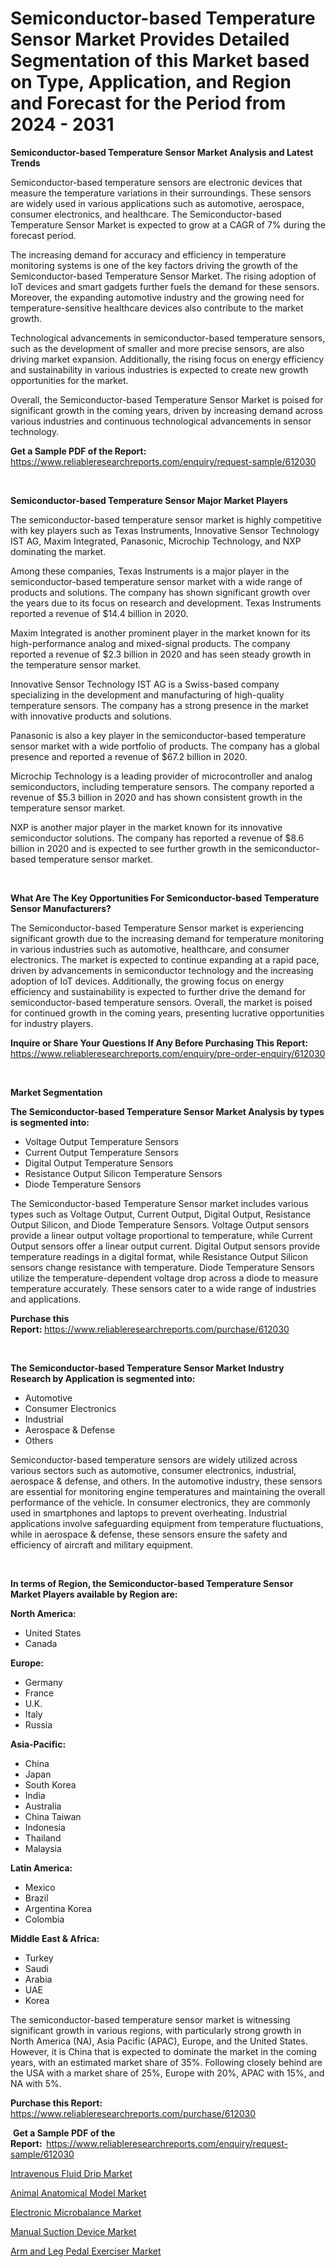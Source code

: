 <p><h1>Semiconductor-based Temperature Sensor Market Provides Detailed Segmentation of this Market based on Type, Application, and Region and Forecast for the Period from 2024 - 2031</h1></p><p><strong>Semiconductor-based Temperature Sensor Market Analysis and Latest Trends</strong></p>
<p><p>Semiconductor-based temperature sensors are electronic devices that measure the temperature variations in their surroundings. These sensors are widely used in various applications such as automotive, aerospace, consumer electronics, and healthcare. The Semiconductor-based Temperature Sensor Market is expected to grow at a CAGR of 7% during the forecast period.</p><p>The increasing demand for accuracy and efficiency in temperature monitoring systems is one of the key factors driving the growth of the Semiconductor-based Temperature Sensor Market. The rising adoption of IoT devices and smart gadgets further fuels the demand for these sensors. Moreover, the expanding automotive industry and the growing need for temperature-sensitive healthcare devices also contribute to the market growth.</p><p>Technological advancements in semiconductor-based temperature sensors, such as the development of smaller and more precise sensors, are also driving market expansion. Additionally, the rising focus on energy efficiency and sustainability in various industries is expected to create new growth opportunities for the market.</p><p>Overall, the Semiconductor-based Temperature Sensor Market is poised for significant growth in the coming years, driven by increasing demand across various industries and continuous technological advancements in sensor technology.</p></p>
<p><strong>Get a Sample PDF of the Report:&nbsp;</strong> <a href="https://www.reliableresearchreports.com/enquiry/request-sample/612030">https://www.reliableresearchreports.com/enquiry/request-sample/612030</a></p>
<p>&nbsp;</p>
<p><strong>Semiconductor-based Temperature Sensor Major Market Players</strong></p>
<p><p>The semiconductor-based temperature sensor market is highly competitive with key players such as Texas Instruments, Innovative Sensor Technology IST AG, Maxim Integrated, Panasonic, Microchip Technology, and NXP dominating the market. </p><p>Among these companies, Texas Instruments is a major player in the semiconductor-based temperature sensor market with a wide range of products and solutions. The company has shown significant growth over the years due to its focus on research and development. Texas Instruments reported a revenue of $14.4 billion in 2020.</p><p>Maxim Integrated is another prominent player in the market known for its high-performance analog and mixed-signal products. The company reported a revenue of $2.3 billion in 2020 and has seen steady growth in the temperature sensor market.</p><p>Innovative Sensor Technology IST AG is a Swiss-based company specializing in the development and manufacturing of high-quality temperature sensors. The company has a strong presence in the market with innovative products and solutions.</p><p>Panasonic is also a key player in the semiconductor-based temperature sensor market with a wide portfolio of products. The company has a global presence and reported a revenue of $67.2 billion in 2020.</p><p>Microchip Technology is a leading provider of microcontroller and analog semiconductors, including temperature sensors. The company reported a revenue of $5.3 billion in 2020 and has shown consistent growth in the temperature sensor market.</p><p>NXP is another major player in the market known for its innovative semiconductor solutions. The company has reported a revenue of $8.6 billion in 2020 and is expected to see further growth in the semiconductor-based temperature sensor market.</p></p>
<p>&nbsp;</p>
<p><strong>What Are The Key Opportunities For Semiconductor-based Temperature Sensor Manufacturers?</strong></p>
<p><p>The Semiconductor-based Temperature Sensor market is experiencing significant growth due to the increasing demand for temperature monitoring in various industries such as automotive, healthcare, and consumer electronics. The market is expected to continue expanding at a rapid pace, driven by advancements in semiconductor technology and the increasing adoption of IoT devices. Additionally, the growing focus on energy efficiency and sustainability is expected to further drive the demand for semiconductor-based temperature sensors. Overall, the market is poised for continued growth in the coming years, presenting lucrative opportunities for industry players.</p></p>
<p><strong>Inquire or Share Your Questions If Any Before Purchasing This Report:</strong> <a href="https://www.reliableresearchreports.com/enquiry/pre-order-enquiry/612030">https://www.reliableresearchreports.com/enquiry/pre-order-enquiry/612030</a></p>
<p>&nbsp;</p>
<p><strong>Market Segmentation</strong></p>
<p><strong>The Semiconductor-based Temperature Sensor Market Analysis by types is segmented into:</strong></p>
<p><ul><li>Voltage Output Temperature Sensors</li><li>Current Output Temperature Sensors</li><li>Digital Output Temperature Sensors</li><li>Resistance Output Silicon Temperature Sensors</li><li>Diode Temperature Sensors</li></ul></p>
<p><p>The Semiconductor-based Temperature Sensor market includes various types such as Voltage Output, Current Output, Digital Output, Resistance Output Silicon, and Diode Temperature Sensors. Voltage Output sensors provide a linear output voltage proportional to temperature, while Current Output sensors offer a linear output current. Digital Output sensors provide temperature readings in a digital format, while Resistance Output Silicon sensors change resistance with temperature. Diode Temperature Sensors utilize the temperature-dependent voltage drop across a diode to measure temperature accurately. These sensors cater to a wide range of industries and applications.</p></p>
<p><strong>Purchase this Report:&nbsp;</strong><a href="https://www.reliableresearchreports.com/purchase/612030">https://www.reliableresearchreports.com/purchase/612030</a></p>
<p>&nbsp;</p>
<p><strong>The Semiconductor-based Temperature Sensor Market Industry Research by Application is segmented into:</strong></p>
<p><ul><li>Automotive</li><li>Consumer Electronics</li><li>Industrial</li><li>Aerospace & Defense</li><li>Others</li></ul></p>
<p><p>Semiconductor-based temperature sensors are widely utilized across various sectors such as automotive, consumer electronics, industrial, aerospace & defense, and others. In the automotive industry, these sensors are essential for monitoring engine temperatures and maintaining the overall performance of the vehicle. In consumer electronics, they are commonly used in smartphones and laptops to prevent overheating. Industrial applications involve safeguarding equipment from temperature fluctuations, while in aerospace & defense, these sensors ensure the safety and efficiency of aircraft and military equipment.</p></p>
<p>&nbsp;</p>
<p><strong>In terms of Region, the Semiconductor-based Temperature Sensor Market Players available by Region are:</strong></p>
<p>
    <p> <strong> North America: </strong>
        <ul>
            <li>United States</li>
            <li>Canada</li>
        </ul>
        </p> 
    <p> <strong> Europe: </strong>
        <ul>
            <li>Germany</li>
            <li>France</li>
            <li>U.K.</li>
            <li>Italy</li>
            <li>Russia</li>
        </ul>
        </p> 
    <p> <strong> Asia-Pacific: </strong>
        <ul>
            <li>China</li>
            <li>Japan</li>
            <li>South Korea</li>
            <li>India</li>
            <li>Australia</li>
            <li>China Taiwan</li>
            <li>Indonesia</li>
            <li>Thailand</li>
            <li>Malaysia</li>
        </ul>
        </p> 
    <p> <strong> Latin America: </strong>
        <ul>
            <li>Mexico</li>
            <li>Brazil</li>
            <li>Argentina Korea</li>
            <li>Colombia</li>
        </ul>
        </p> 
    <p> <strong> Middle East & Africa: </strong>
        <ul>
            <li>Turkey</li>
            <li>Saudi</li>
            <li>Arabia</li>
            <li>UAE</li>
            <li>Korea</li>
        </ul>
    </p>
    </p>
<p><p>The semiconductor-based temperature sensor market is witnessing significant growth in various regions, with particularly strong growth in North America (NA), Asia Pacific (APAC), Europe, and the United States. However, it is China that is expected to dominate the market in the coming years, with an estimated market share of 35%. Following closely behind are the USA with a market share of 25%, Europe with 20%, APAC with 15%, and NA with 5%.</p></p>
<p><strong>Purchase this Report: </strong><a href="https://www.reliableresearchreports.com/purchase/612030">https://www.reliableresearchreports.com/purchase/612030</a></p>
<p>&nbsp;<strong>Get a Sample PDF of the Report:&nbsp;&nbsp;</strong><a href="https://www.reliableresearchreports.com/enquiry/request-sample/612030">https://www.reliableresearchreports.com/enquiry/request-sample/612030</a></p>
<p><strong></strong></p>
<p><p><a href="https://medium.com/@jensenklein/intravenous-fluid-drip-market-size-market-outlook-and-market-forecast-2024-to-2031-c264e3aa12db">Intravenous Fluid Drip Market</a></p><p><a href="https://medium.com/@jenniferwhite656/animal-anatomical-model-market-share-evolution-and-market-growth-trends-2024-2031-697624878a3e">Animal Anatomical Model Market</a></p><p><a href="https://medium.com/@jensenklein/electronic-microbalance-market-trends-forecast-and-competitive-analysis-to-2031-87632445ec17">Electronic Microbalance Market</a></p><p><a href="https://medium.com/@jensenklein/manual-suction-device-market-analysis-and-sze-forecasted-for-period-from-2024-to-2031-334447775035">Manual Suction Device Market</a></p><p><a href="https://medium.com/@jensenklein/arm-and-leg-pedal-exerciser-market-size-and-market-trends-complete-industry-overview-2024-to-2031-6888f8ac6d1c">Arm and Leg Pedal Exerciser Market</a></p></p>